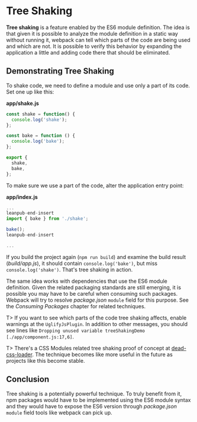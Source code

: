 # Tree Shaking

**Tree shaking** is a feature enabled by the ES6 module definition. The idea is that given it is possible to analyze the module definition in a static way without running it, webpack can tell which parts of the code are being used and which are not. It is possible to verify this behavior by expanding the application a little and adding code there that should be eliminated.

## Demonstrating Tree Shaking

To shake code, we need to define a module and use only a part of its code. Set one up like this:

**app/shake.js**

```javascript
const shake = function() {
  console.log('shake');
};

const bake = function () {
  console.log('bake');
};

export {
  shake,
  bake,
};
```

To make sure we use a part of the code, alter the application entry point:

**app/index.js**

```javascript
...
leanpub-end-insert
import { bake } from './shake';

bake();
leanpub-end-insert

...
```

If you build the project again (`npm run build`) and examine the build result (*build/app.js*), it should contain `console.log('bake')`, but miss `console.log('shake')`. That's tree shaking in action.

The same idea works with dependencies that use the ES6 module definition. Given the related packaging standards are still emerging, it is possible you may have to be careful when consuming such packages. Webpack will try to resolve *package.json* `module` field for this purpose. See the *Consuming Packages* chapter for related techniques.

T> If you want to see which parts of the code tree shaking affects, enable warnings at the `UglifyJsPlugin`. In addition to other messages, you should see lines like `Dropping unused variable treeShakingDemo [./app/component.js:17,6]`.

T> There's a CSS Modules related tree shaking proof of concept at [dead-css-loader](https://github.com/simlrh/dead-css-loader). The technique becomes like more useful in the future as projects like this become stable.

## Conclusion

Tree shaking is a potentially powerful technique. To truly benefit from it, npm packages would have to be implemented using the ES6 module syntax and they would have to expose the ES6 version through *package.json* `module` field tools like webpack can pick up.
